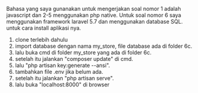 Bahasa yang saya gunanakan untuk mengerjakan soal nomor 1 adalah javascript dan 2-5 menggunakan php native.
Untuk soal nomor 6 saya menggunakan framework laravel 5.7 dan menggunakan database SQL.
untuk cara install aplikasi nya.
1. clone terlebih dahulu
2. import database dengan nama my_store, file database ada di folder 6c.
3. lalu buka cmd di folder my_store yang ada di folder 6c.
4. setelah itu jalankan "composer update" di cmd.
5. lalu "php artisan key:generate --ansi".
6. tambahkan file .env jika belum ada.
7. setelah itu jalankan "php artisan serve".
8. lalu buka "localhost:8000" di browser
